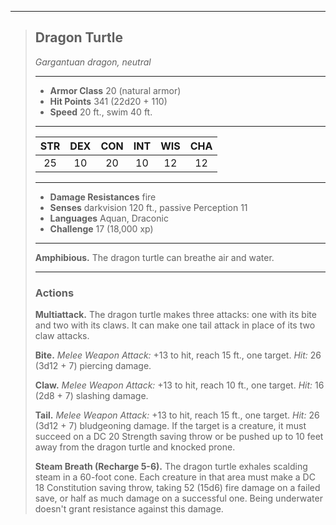 ***
> ## Dragon Turtle
> *Gargantuan dragon, neutral*
> 
> ***
> 
> - **Armor Class** 20 (natural armor)
> - **Hit Points** 341 (22d20 + 110)
> - **Speed** 20 ft., swim 40 ft.
> 
> ***
> 
> |STR|DEX|CON|INT|WIS|CHA|
> |:---:|:---:|:---:|:---:|:---:|:---:|
> |25|10|20|10|12|12|
> 
> ***
> 
> - **Damage Resistances** fire
> - **Senses** darkvision 120 ft., passive Perception 11
> - **Languages** Aquan, Draconic
> - **Challenge** 17 (18,000 xp)
> 
> ***
> 
> **Amphibious.** The dragon turtle can breathe air and water.
> 
> ***
> 
> ### Actions
> **Multiattack.** The dragon turtle makes three attacks: one with its bite and two with its claws. It can make one tail attack in place of its two claw attacks.
> 
> **Bite.** *Melee Weapon Attack:* +13 to hit, reach 15 ft., one target. *Hit:* 26 (3d12 + 7) piercing damage.
> 
> **Claw.** *Melee Weapon Attack:* +13 to hit, reach 10 ft., one target. *Hit:* 16 (2d8 + 7) slashing damage.
> 
> **Tail.** *Melee Weapon Attack:* +13 to hit, reach 15 ft., one target. *Hit:* 26 (3d12 + 7) bludgeoning damage. If the target is a creature, it must succeed on a DC 20 Strength saving throw or be pushed up to 10 feet away from the dragon turtle and knocked prone.
> 
> **Steam Breath (Recharge 5-6).** The dragon turtle exhales scalding steam in a 60-foot cone. Each creature in that area must make a DC 18 Constitution saving throw, taking 52 (15d6) fire damage on a failed save, or half as much damage on a successful one. Being underwater doesn't grant resistance against this damage.